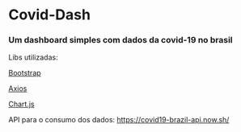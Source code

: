 # Covid-Dash
### Um dashboard simples com dados da covid-19 no brasil

Libs utilizadas:

[Bootstrap](https://getbootstrap.com/)

[Axios](https://github.com/axios/axios)

[Chart.js](https://www.chartjs.org/)

API para o consumo dos dados: https://covid19-brazil-api.now.sh/
